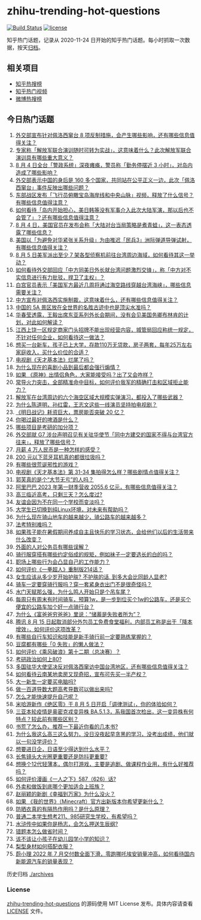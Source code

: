 # zhihu-trending-hot-questions

[![Build Status](https://github.com/justjavac/zhihu-trending-hot-questions/workflows/ci/badge.svg?branch=master)](https://github.com/justjavac/zhihu-trending-hot-questions/actions)
[![license](https://img.shields.io/github/license/justjavac/zhihu-trending-hot-questions)](https://github.com/justjavac/zhihu-trending-hot-questions/blob/master/LICENSE)

知乎热门话题，记录从 2020-11-24 日开始的知乎热门话题。每小时抓取一次数据，按天[归档](./archives)。

## 相关项目

- [知乎热搜榜](https://github.com/justjavac/zhihu-trending-top-search)
- [知乎热门视频](https://github.com/justjavac/zhihu-trending-hot-video)
- [微博热搜榜](https://github.com/justjavac/weibo-trending-hot-search)

## 今日热门话题

<!-- BEGIN -->
<!-- 最后更新时间 Sat Aug 06 2022 02:16:29 GMT+0800 (China Standard Time) -->

1. [外交部宣布针对佩洛西窜台 8 项反制措施，会产生哪些影响，还有哪些信息值得关注？](https://www.zhihu.com/question/547135232)
1. [专家称「解放军联合演训随时可转为实战」，这意味着什么？此次解放军联合演训具有哪些重大意义？](https://www.zhihu.com/question/547091365)
1. [8 月 4 日全台「警政系统」深夜瘫痪，警员称「勤务停摆近 3 小时」，对岛内造成了哪些影响？](https://www.zhihu.com/question/547076277)
1. [外交部表示中国的身后是 160 多个国家，共同站在公平正义一边，此次「佩洛西窜台」事件反映出哪些问题？](https://www.zhihu.com/question/547155656)
1. [东部战区发布「飞行员俯瞰宝岛海岸线和中央山脉」视频，释放了什么信号？有哪些信息值得注意？](https://www.zhihu.com/question/547155707)
1. [如何看待「岛内开始担心，美日韩等没有军事介入此次大陆军演，那以后也不会管了」？还有哪些信息值得注意？](https://www.zhihu.com/question/547131605)
1. [8 月 4 日，美国官员在发布会称「大陆对台当局策略是煮青蛙」，这一表态透露了哪些信息？](https://www.zhihu.com/question/547122506)
1. [美国以「为避免对华紧张关系升级」为由推迟「民兵3」洲际弹道导弹试射，有哪些信息值得关注？](https://www.zhihu.com/question/547103993)
1. [8 月 5 日美军派出至少 7 架各型侦察机前往台湾周边海域，如何看待其这一举动？](https://www.zhihu.com/question/547091082)
1. [如何看待外交部回应「中方同美日外长就台湾问题激烈交锋」，称「中方对不实信息进行有力批驳，捍卫了主权」？](https://www.zhihu.com/question/547121923)
1. [白宫官员表示「美国军方最近几周将通过海空路线穿越台湾海峡」，哪些信息需要关注？](https://www.zhihu.com/question/547086210)
1. [中方宣布对佩洛西实施制裁，这意味着什么，还有哪些信息值得关注？](https://www.zhihu.com/question/547123176)
1. [中国的 5A 景区放在全世界的名胜古迹中也是顶尖水准吗？](https://www.zhihu.com/question/486958116)
1. [华春莹透露，王毅出席东亚系列外长会期间，没有会见美国务卿布林肯的计划，对此如何解读？](https://www.zhihu.com/question/546586753)
1. [江西上饶一区规定商家门头招牌不能出现经营内容，城管局回应称统一规定，不针对任何企业，如何看待这一做法？](https://www.zhihu.com/question/547059085)
1. [想买一台新车，孩子已上大学，存款110万无贷款，房子两套，每年25万左右家庭收入，买什么价位的合适？](https://www.zhihu.com/question/546080687)
1. [电视剧《天才基本法》烂尾了吗？](https://www.zhihu.com/question/547145883)
1. [为什么现在的喜剧小品到最后都会强行煽情？](https://www.zhihu.com/question/355769955)
1. [如果 《原神》出情侣角色，大家能接受吗？出了又会咋样？](https://www.zhihu.com/question/533847979)
1. [常导火力突击，全部精准命中目标，如何评价我军的精确打击和区域拒止能力？](https://www.zhihu.com/question/547001747)
1. [解放军在台湾周边的六个海空区域大规模实弹演习，都投入了哪些武器？](https://www.zhihu.com/question/547044621)
1. [为什么陈道明，孙红雷，王志文这些一线演员坚持拍电视剧？](https://www.zhihu.com/question/23836157)
1. [《明日战记》耗资巨大，票房能否突破 20 亿？](https://www.zhihu.com/question/545378462)
1. [你喝过最好的啤酒是什么？](https://www.zhihu.com/question/24397033)
1. [哪些项目是考研的加分项？](https://www.zhihu.com/question/268704112)
1. [外交部就 G7 涉台声明召见有关驻华使节「同中方建交的国家不得与台湾官方往来」，释放了哪些信号？](https://www.zhihu.com/question/547075870)
1. [月薪 4 万人民币是一种怎样的感受？](https://www.zhihu.com/question/36996031)
1. [200 元以下蓝牙耳机真的都很垃圾吗？](https://www.zhihu.com/question/360533148)
1. [有哪些很荒诞邪性的游戏？](https://www.zhihu.com/question/317525988)
1. [电视剧《天才基本法》第 31-34 集拍得怎么样？哪些剧情点值得关注？](https://www.zhihu.com/question/546974214)
1. [郭芙真的是个“大节无亏”的人吗？](https://www.zhihu.com/question/40110060)
1. [阿里巴巴 2023 年第一财季营收 2055.6 亿元，有哪些信息值得关注？](https://www.zhihu.com/question/546972618)
1. [高三临近高考，只剩三天？怎么度过?](https://www.zhihu.com/question/547002726)
1. [友谊会因为不在同一个学校而变淡吗？](https://www.zhihu.com/question/546522459)
1. [大学生已切换到纯Linux环境，对未来有帮助吗？](https://www.zhihu.com/question/546745698)
1. [为什么现在骑山地车的越来越少，骑公路车的越来越多？](https://www.zhihu.com/question/546589221)
1. [法考特别难吗？](https://www.zhihu.com/question/430903312)
1. [如果孩子能在暑假期间养成自主且快乐的学习状态，会给他们以后的生活带来什么改变？](https://www.zhihu.com/question/546995641)
1. [外面的人对公务员有哪些误解？](https://www.zhihu.com/question/545130063)
1. [骑行服穿搭有哪些约定俗成的规矩，例如袜子一定要选长的白的吗？](https://www.zhihu.com/question/545948408)
1. [职场上哪些行为会凸显自己的工作能力？](https://www.zhihu.com/question/487011364)
1. [如何评价《一拳超人》重制版214话？](https://www.zhihu.com/question/546898782)
1. [女生应该从多少岁开始护肤? 不护肤的话, 到多大会比同龄人显老?](https://www.zhihu.com/question/544183393)
1. [骑车一定要穿骑行服吗？穿一套紧身衣出门不是很奇怪吗？](https://www.zhihu.com/question/545990251)
1. [水门天赋那么强，为什么鸣人开始只是个吊车尾？](https://www.zhihu.com/question/449206036)
1. [每周只有周末有时间骑车，预算1w，是一步到位买个1w的公路车，还是买个便宜的公路车加个好一点骑行台？](https://www.zhihu.com/question/545541065)
1. [为什么《富爸爸穷爸爸》里说：“储蓄是失败者所为”？](https://www.zhihu.com/question/543614412)
1. [腾讯 8 月 15 日起取消部分外包员工免费食堂福利，内部员工称是出于「降本增效」，如何评价这项改革？](https://www.zhihu.com/question/546968469)
1. [有哪些自行车知识和技能是新手骑行前一定要熟练掌握的？](https://www.zhihu.com/question/546278589)
1. [豆腐都有哪些「0 失败」的懒人做法？](https://www.zhihu.com/question/542322476)
1. [如何评价《乘风破浪》第十二期（总决赛）？](https://www.zhihu.com/question/547143182)
1. [考研政治如何上80?](https://www.zhihu.com/question/381427168)
1. [多国驻华大使坚决反对佩洛西窜访中国台湾地区，还有哪些信息值得关注？](https://www.zhihu.com/question/547051816)
1. [如何看待云南某地卖房又现奇招，宣布可先买一半产权？](https://www.zhihu.com/question/546892819)
1. [大一新生一定要买电脑吗?](https://www.zhihu.com/question/547084567)
1. [做一百道导数大题高考导数可以做出来吗?](https://www.zhihu.com/question/535437561)
1. [怎么才能快速提升自己呢？](https://www.zhihu.com/question/539890731)
1. [米哈游新作《绝区零》于 8 月 5 日开启「调律测试」，你的体验如何？](https://www.zhihu.com/question/546951069)
1. [三亚本轮疫情是奥密克戎变异株 BA.5.1.3，系我国首次检出，这一变异株有何特点？较此前有哪些区别？](https://www.zhihu.com/question/547048768)
1. [书荒了怎么办，推荐一下最近你看的几本书?](https://www.zhihu.com/question/546833314)
1. [为什么我这么高三这么努力，没日没夜起早贪黑的学习，没考出成绩，他们就以一句没学评价？](https://www.zhihu.com/question/540621480)
1. [想要进日企，日语至少得达到什么水平？](https://www.zhihu.com/question/545400968)
1. [长焦镜头大光圈更重要还是防抖更重要?](https://www.zhihu.com/question/546363670)
1. [想换个12代轻薄本，偶尔打游戏，主要是追剧、做课程作业用，有什么好推荐吗？](https://www.zhihu.com/question/544155852)
1. [如何评价漫画《一人之下》587（626）话?](https://www.zhihu.com/question/547013702)
1. [外卖和做饭到底哪个更加适合上班族？](https://www.zhihu.com/question/439666029)
1. [赵丽颖的新剧《幸福到万家》为什么没火？](https://www.zhihu.com/question/540950098)
1. [如果 《我的世界》（Minecraft）官方出新版本你希望更新什么？](https://www.zhihu.com/question/49097785)
1. [防晒衣真的有隔热作用吗？是什么原理？](https://www.zhihu.com/question/537635848)
1. [普通二本学生想考211、985研究生学校，有希望吗？](https://www.zhihu.com/question/538623162)
1. [水浒传中如果你是杨志，会怎么押送生辰纲?](https://www.zhihu.com/question/334013108)
1. [错题本怎么做省时间？](https://www.zhihu.com/question/35049882)
1. [该不该让小孩子在幼儿园学小学的知识？](https://www.zhihu.com/question/46464362)
1. [梨型身材如何搭配衣服？](https://www.zhihu.com/question/268342257)
1. [蔚小理 2022 年 7 月交付数全面下滑，零跑哪吒埃安销量冲高，如何看待国内新能源汽车的销量表现？](https://www.zhihu.com/question/546536981)

<!-- END -->

历史归档 [./archives](./archives)

### License

[zhihu-trending-hot-questions](https://github.com/justjavac/zhihu-trending-hot-questions)
的源码使用 MIT License 发布。具体内容请查看 [LICENSE](./LICENSE) 文件。
